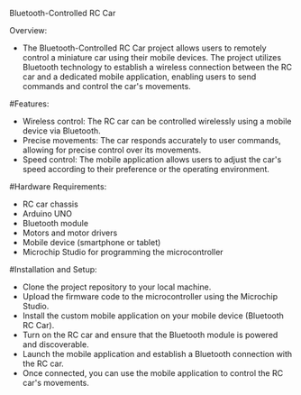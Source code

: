 Bluetooth-Controlled RC Car


Overview:


- The Bluetooth-Controlled RC Car project allows users to remotely control a miniature car using their mobile devices. The project utilizes Bluetooth technology to establish a wireless connection between the RC car and a dedicated mobile application, enabling users to send commands and control the car's movements.


#Features:


- Wireless control: The RC car can be controlled wirelessly using a mobile device via Bluetooth.
- Precise movements: The car responds accurately to user commands, allowing for precise control over its movements.
- Speed control: The mobile application allows users to adjust the car's speed according to their preference or the operating environment.


#Hardware Requirements:


- RC car chassis
- Arduino UNO
- Bluetooth module
- Motors and motor drivers
- Mobile device (smartphone or tablet)
- Microchip Studio for programming the microcontroller


#Installation and Setup:


- Clone the project repository to your local machine.
- Upload the firmware code to the microcontroller using the Microchip Studio.
- Install the custom mobile application on your mobile device (Bluetooth RC Car).
- Turn on the RC car and ensure that the Bluetooth module is powered and discoverable.
- Launch the mobile application and establish a Bluetooth connection with the RC car.
- Once connected, you can use the mobile application to control the RC car's movements.
